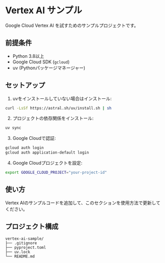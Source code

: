 # Vertex AI サンプル

Google Cloud Vertex AI を試すためのサンプルプロジェクトです。

## 前提条件

- Python 3.8以上
- Google Cloud SDK (`gcloud`)
- uv (Pythonパッケージマネージャー)

## セットアップ

1. uvをインストールしていない場合はインストール:
```bash
curl -LsSf https://astral.sh/uv/install.sh | sh
```

2. プロジェクトの依存関係をインストール:
```bash
uv sync
```

3. Google Cloudで認証:
```bash
gcloud auth login
gcloud auth application-default login
```

4. Google Cloudプロジェクトを設定:
```bash
export GOOGLE_CLOUD_PROJECT="your-project-id"
```

## 使い方

Vertex AIのサンプルコードを追加して、このセクションを使用方法で更新してください。

## プロジェクト構成

```
vertex-ai-sample/
├── .gitignore
├── pyproject.toml
├── uv.lock
└── README.md
```
